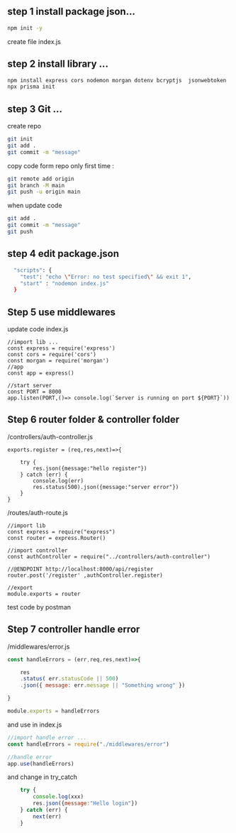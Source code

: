 ## step 1 install package json...
```bash
npm init -y
```
create file index.js

## step 2 install library ...
```bash
npm install express cors nodemon morgan dotenv bcryptjs  jsonwebtoken
npx prisma init
```

## step 3 Git ...
create repo
```bash
git init
git add .
git commit -m "message"
```

copy code form repo only first time : 
```bash
git remote add origin 
git branch -M main
git push -u origin main
```

when update code
```bash
git add .
git commit -m "message"
git push
```
## step 4 edit package.json
```bash
  "scripts": {
    "test": "echo \"Error: no test specified\" && exit 1",
    "start" : "nodemon index.js"
  }
```
## Step 5 use middlewares
update code index.js
```JS
//import lib ...
const express = require('express')
const cors = require('cors')
const morgan = require('morgan')
//app
const app = express()

//start server
const PORT = 8000
app.listen(PORT,()=> console.log(`Server is running on port ${PORT}`))
```
## Step 6 router folder & controller folder
/controllers/auth-controller.js

```JS
exports.register = (req,res,next)=>{

    try {
        res.json({message:"hello register"})
    } catch (err) {
        console.log(err)
        res.status(500).json({message:"server error"})
    }
}
```
/routes/auth-route.js
```JS
//import lib
const express = require("express")
const router = express.Router()

//import controller
const authController = require("../controllers/auth-controller")

//@ENDPOINT http://localhost:8000/api/register
router.post('/register' ,authController.register)

//export
module.exports = router
```
test code by postman 

## Step 7 controller handle error 
/middlewares/error.js

```js
const handleErrors = (err,req,res,next)=>{

    res
    .status( err.statusCode || 500)
    .json({ message: err.message || "Something wrong" })

}

module.exports = handleErrors
```

and use in index.js
```js
//import handle error ...
const handleErrors = require("./middlewares/error")

//handle error
app.use(handleErrors) 
```
and change in try_catch
```js
    try {
        console.log(xxx)
        res.json({message:"Hello login"})
    } catch (err) {
        next(err)
    }
```